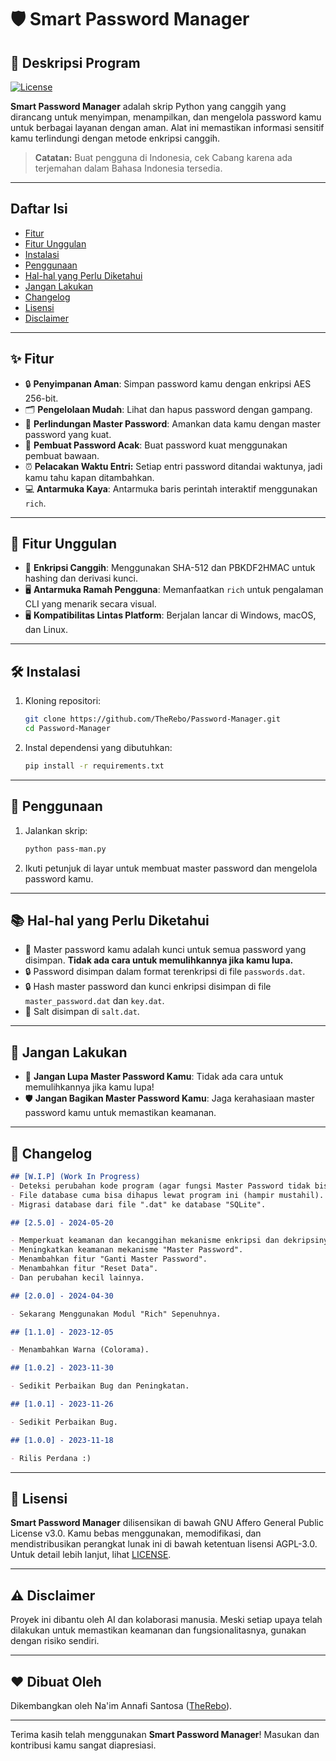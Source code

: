 # 🛡️ Smart Password Manager

## 🚀 Deskripsi Program

[![License](https://img.shields.io/badge/License-AGPLv3-blue.svg)](https://www.gnu.org/licenses/agpl-3.0)

**Smart Password Manager** adalah skrip Python yang canggih yang dirancang untuk menyimpan, menampilkan, dan mengelola password kamu untuk berbagai layanan dengan aman. Alat ini memastikan informasi sensitif kamu terlindungi dengan metode enkripsi canggih.

> **Catatan:** Buat pengguna di Indonesia, cek Cabang karena ada terjemahan dalam Bahasa Indonesia tersedia.

---

## Daftar Isi

- [Fitur](#fitur)
- [Fitur Unggulan](#fitur-unggulan)
- [Instalasi](#instalasi)
- [Penggunaan](#penggunaan)
- [Hal-hal yang Perlu Diketahui](#hal-hal-yang-perlu-diketahui)
- [Jangan Lakukan](#jangan-lakukan)
- [Changelog](#changelog)
- [Lisensi](#lisensi)
- [Disclaimer](#disclaimer)

---

## ✨ Fitur

- 🔒 **Penyimpanan Aman**: Simpan password kamu dengan enkripsi AES 256-bit.
- 🗂️ **Pengelolaan Mudah**: Lihat dan hapus password dengan gampang.
- 🔑 **Perlindungan Master Password**: Amankan data kamu dengan master password yang kuat.
- 🎲 **Pembuat Password Acak**: Buat password kuat menggunakan pembuat bawaan.
- ⏰ **Pelacakan Waktu Entri:** Setiap entri password ditandai waktunya, jadi kamu tahu kapan ditambahkan.
- 💻 **Antarmuka Kaya**: Antarmuka baris perintah interaktif menggunakan `rich`.

---

## 🌟 Fitur Unggulan

- 🔐 **Enkripsi Canggih**: Menggunakan SHA-512 dan PBKDF2HMAC untuk hashing dan derivasi kunci.
- 🖥️ **Antarmuka Ramah Pengguna**: Memanfaatkan `rich` untuk pengalaman CLI yang menarik secara visual.
- 🖥️ **Kompatibilitas Lintas Platform**: Berjalan lancar di Windows, macOS, dan Linux.

---

## 🛠️ Instalasi

1. Kloning repositori:
    ```bash
    git clone https://github.com/TheRebo/Password-Manager.git
    cd Password-Manager
    ```
2. Instal dependensi yang dibutuhkan:
    ```bash
    pip install -r requirements.txt
    ```

---

## 📖 Penggunaan

1. Jalankan skrip:
    ```bash
    python pass-man.py
    ```
2. Ikuti petunjuk di layar untuk membuat master password dan mengelola password kamu.

---

## 📚 Hal-hal yang Perlu Diketahui

- 🔑 Master password kamu adalah kunci untuk semua password yang disimpan. **Tidak ada cara untuk memulihkannya jika kamu lupa.**
- 🔒 Password disimpan dalam format terenkripsi di file `passwords.dat`.
- 🔒 Hash master password dan kunci enkripsi disimpan di file `master_password.dat` dan `key.dat`.
- 🧂 Salt disimpan di `salt.dat`.

---

## 🚫 Jangan Lakukan

- 🚷 **Jangan Lupa Master Password Kamu**: Tidak ada cara untuk memulihkannya jika kamu lupa!
- 🛡️ **Jangan Bagikan Master Password Kamu**: Jaga kerahasiaan master password kamu untuk memastikan keamanan.

---

## 📌 Changelog

```markdown
## [W.I.P] (Work In Progress)
- Deteksi perubahan kode program (agar fungsi Master Password tidak bisa dihapus).
- File database cuma bisa dihapus lewat program ini (hampir mustahil).
- Migrasi database dari file ".dat" ke database "SQLite".

## [2.5.0] - 2024-05-20

- Memperkuat keamanan dan kecanggihan mekanisme enkripsi dan dekripsinya.
- Meningkatkan keamanan mekanisme "Master Password".
- Menambahkan fitur "Ganti Master Password".
- Menambahkan fitur "Reset Data".
- Dan perubahan kecil lainnya.

## [2.0.0] - 2024-04-30

- Sekarang Menggunakan Modul "Rich" Sepenuhnya.

## [1.1.0] - 2023-12-05

- Menambahkan Warna (Colorama).

## [1.0.2] - 2023-11-30

- Sedikit Perbaikan Bug dan Peningkatan.

## [1.0.1] - 2023-11-26

- Sedikit Perbaikan Bug.

## [1.0.0] - 2023-11-18

- Rilis Perdana :)
```

---

## 📜 Lisensi

**Smart Password Manager** dilisensikan di bawah GNU Affero General Public License v3.0. Kamu bebas menggunakan, memodifikasi, dan mendistribusikan perangkat lunak ini di bawah ketentuan lisensi AGPL-3.0. Untuk detail lebih lanjut, lihat [LICENSE](https://www.gnu.org/licenses/agpl-3.0.html).

---

## ⚠️ Disclaimer

Proyek ini dibantu oleh AI dan kolaborasi manusia. Meski setiap upaya telah dilakukan untuk memastikan keamanan dan fungsionalitasnya, gunakan dengan risiko sendiri.

---

## ❤️ Dibuat Oleh

Dikembangkan oleh Na'im Annafi Santosa ([TheRebo](https://github.com/TheRebo)).

---

Terima kasih telah menggunakan **Smart Password Manager**! Masukan dan kontribusi kamu sangat diapresiasi.
